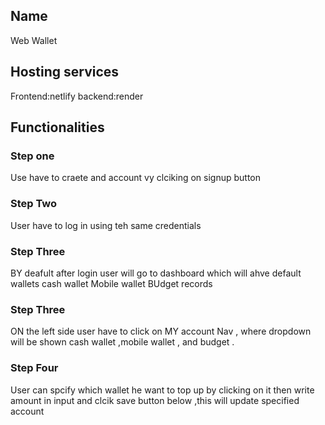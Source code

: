 

## Name
Web Wallet
## Hosting services
Frontend:netlify
backend:render
## Functionalities
 ### Step one 
  Use have to craete and account vy clciking on signup button 
  ### Step Two 
  User have to log in using teh same credentials 
  ### Step Three 
  BY deafult after login user will go to dashboard which will ahve default wallets 
    cash wallet 
    Mobile wallet
    BUdget records 
   ### Step Three
   ON the left side user have to click on MY account Nav , where dropdown will be shown 
   cash wallet ,mobile wallet , and budget .
   ### Step Four 
   User can spcify which wallet he want to top up by clicking on it 
   then write amount in input and clcik save button below ,this will update specified account 
